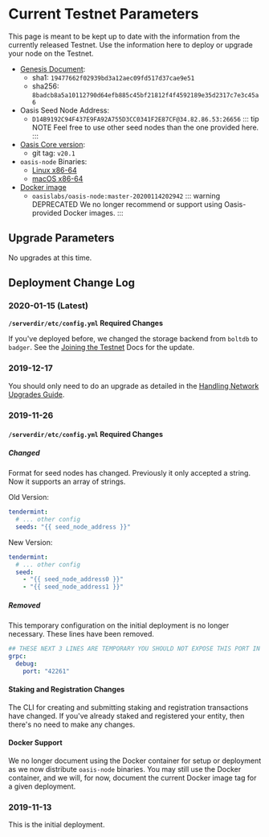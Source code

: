 # Current Testnet Parameters

This page is meant to be kept up to date with the information from the currently
released Testnet. Use the information here to deploy or upgrade your node on the
Testnet.

* [Genesis Document](https://github.com/oasislabs/public-testnet-artifacts/releases/download/2020-01-15/genesis.json):
  * sha1: `19477662f02939bd3a12aec09fd517d37cae9e51`
  * sha256: `8badcb8a5a10112790d64efb885c45bf21812f4f4592189e35d2317c7e3c45a6`
* Oasis Seed Node Address:
  * `D14B9192C94F437E9FA92A755D3CC0341F2E87CF@34.82.86.53:26656`
  ::: tip NOTE
  Feel free to use other seed nodes than the one provided here.
  :::
* [Oasis Core version](https://github.com/oasislabs/oasis-core/releases/tag/v20.1):
  * git tag: `v20.1`
* `oasis-node` Binaries:
  * [Linux x86-64](https://github.com/oasislabs/public-testnet-artifacts/releases/download/2020-01-15/oasis-node_20.1_linux_amd64.tar.gz)
  * [macOS x86-64](https://github.com/oasislabs/public-testnet-artifacts/releases/download/2020-01-15/oasis-node_20.1_macos_amd64.tar.gz)
* [Docker image](https://hub.docker.com/layers/oasislabs/oasis-node/master-20200114202942/images/sha256-bdaa9aa5a55f20ba91b0a6730ed59aefb45b8d7dbbf1c406a9934d8ef970abf1)
  * `oasislabs/oasis-node:master-20200114202942`
  ::: warning DEPRECATED
  We no longer recommend or support using Oasis-provided Docker images.
  :::

## Upgrade Parameters

No upgrades at this time.

## Deployment Change Log

### 2020-01-15 (Latest)

**`/serverdir/etc/config.yml` Required Changes**

If you've deployed before, we changed the storage backend from `boltdb` to
`badger`. See the [Joining the Testnet](./joining-the-testnet.md) Docs for the
update.

### 2019-12-17

You should only need to do an upgrade as detailed in the [Handling Network
Upgrades Guide](./maintenance/handling-network-upgrades.md).

### 2019-11-26

#### `/serverdir/etc/config.yml` Required Changes

##### Changed

Format for seed nodes has changed. Previously it only accepted a string. Now it
supports an array of strings.

Old Version:

```yaml
tendermint:
  # ... other config
  seeds: "{{ seed_node_address }}"
```

New Version:

```yaml
tendermint:
  # ... other config
  seed:
    - "{{ seed_node_address0 }}"
    - "{{ seed_node_address1 }}"
```

##### Removed

This temporary configuration on the initial deployment is no longer necessary.
These lines have been removed.

```yaml
## THESE NEXT 3 LINES ARE TEMPORARY YOU SHOULD NOT EXPOSE THIS PORT IN ANY WAY
grpc:
  debug:
    port: "42261"
```

#### Staking and Registration Changes

The CLI for creating and submitting staking and registration transactions have
changed. If you've already staked and registered your entity, then there's no
need to make any changes.

#### Docker Support

We no longer document using the Docker container for setup or deployment as we
now distribute `oasis-node` binaries. You may still use the Docker container,
and we will, for now, document the current Docker image tag for a given
deployment.

### 2019-11-13

This is the initial deployment.
